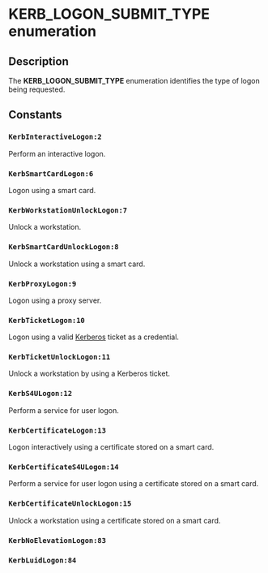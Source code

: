 # KERB_LOGON_SUBMIT_TYPE enumeration

## Description

The **KERB_LOGON_SUBMIT_TYPE** enumeration identifies the type of logon being requested.

## Constants

### `KerbInteractiveLogon:2`

Perform an interactive logon.

### `KerbSmartCardLogon:6`

Logon using a smart card.

### `KerbWorkstationUnlockLogon:7`

Unlock a workstation.

### `KerbSmartCardUnlockLogon:8`

Unlock a workstation using a smart card.

### `KerbProxyLogon:9`

Logon using a proxy server.

### `KerbTicketLogon:10`

Logon using a valid [Kerberos](https://learn.microsoft.com/windows/desktop/SecGloss/k-gly) ticket as a credential.

### `KerbTicketUnlockLogon:11`

Unlock a workstation by using a Kerberos ticket.

### `KerbS4ULogon:12`

Perform a service for user logon.

### `KerbCertificateLogon:13`

Logon interactively using a certificate stored on a smart card.

### `KerbCertificateS4ULogon:14`

Perform a service for user logon using a certificate stored on a smart card.

### `KerbCertificateUnlockLogon:15`

Unlock a workstation using a certificate stored on a smart card.

### `KerbNoElevationLogon:83`

### `KerbLuidLogon:84`